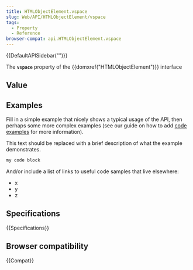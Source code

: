 ```yaml
---
title: HTMLObjectElement.vspace
slug: Web/API/HTMLObjectElement/vspace
tags:
  - Property
  - Reference
browser-compat: api.HTMLObjectElement.vspace
---
```

{{DefaultAPISidebar("")}}

The **`vspace`** property of the {{domxref("HTMLObjectElement")}} interface 

## Value



## Examples

Fill in a simple example that nicely shows a typical usage of the API, then perhaps some more complex examples (see our guide on how to add [code examples](/en-US/docs/MDN/Contribute/Structures/Code_examples) for more information).

This text should be replaced with a brief description of what the example demonstrates.

```js
my code block
```

And/or include a list of links to useful code samples that live elsewhere:

*   x
*   y
*   z

## Specifications

{{Specifications}}

## Browser compatibility

{{Compat}}


